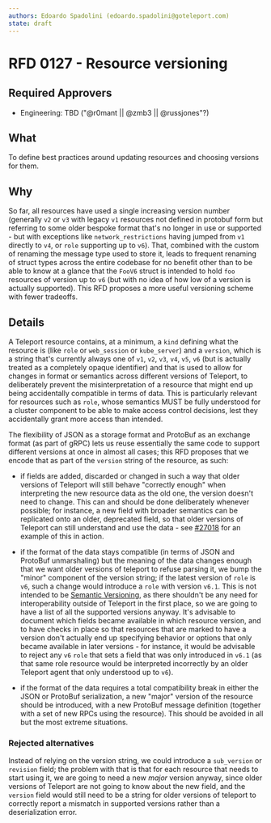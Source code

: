 ```yaml
---
authors: Edoardo Spadolini (edoardo.spadolini@goteleport.com)
state: draft
---
```


# RFD 0127 - Resource versioning

## Required Approvers

- Engineering: TBD ("@r0mant || @zmb3 || @russjones"?)

## What

To define best practices around updating resources and choosing versions for them.

## Why

So far, all resources have used a single increasing version number (generally `v2` or `v3` with legacy `v1` resources not defined in protobuf form but referring to some older bespoke format that's no longer in use or supported - but with exceptions like `network_restrictions` having jumped from `v1` directly to `v4`, or `role` supporting up to `v6`). That, combined with the custom of renaming the message type used to store it, leads to frequent renaming of struct types across the entire codebase for no benefit other than to be able to know at a glance that the `FooV6` struct is intended to hold `foo` resources of version up to `v6` (but with no idea of how low of a version is actually supported). This RFD proposes a more useful versioning scheme with fewer tradeoffs.

## Details

A Teleport resource contains, at a minimum, a `kind` defining what the resource is (like `role` or `web_session` or `kube_server`) and a `version`, which is a string that's currently always one of `v1`, `v2`, `v3`, `v4`, `v5`, `v6` (but is actually treated as a completely opaque identifier) and that is used to allow for changes in format or semantics across different versions of Teleport, to deliberately prevent the misinterpretation of a resource that might end up being accidentally compatible in terms of data. This is particularly relevant for resources such as `role`, whose semantics MUST be fully understood for a cluster component to be able to make access control decisions, lest they accidentally grant more access than intended.

The flexibility of JSON as a storage format and ProtoBuf as an exchange format (as part of gRPC) lets us reuse essentially the same code to support different versions at once in almost all cases; this RFD proposes that we encode that as part of the `version` string of the resource, as such:

- if fields are added, discarded or changed in such a way that older versions of Teleport will still behave "correctly enough" when interpreting the new resource data as the old one, the version doesn't need to change. This can and should be done deliberately whenever possible; for instance, a new field with broader semantics can be replicated onto an older, deprecated field, so that older versions of Teleport can still understand and use the data - see [#27018](https://github.com/gravitational/teleport/pull/27018) for an example of this in action.

- if the format of the data stays compatible (in terms of JSON and ProtoBuf unmarshaling) but the meaning of the data changes enough that we want older versions of teleport to refuse parsing it, we bump the "minor" component of the version string; if the latest version of `role` is `v6`, such a change would introduce a `role` with version `v6.1`. This is not intended to be [Semantic Versioning](https://semver.org/), as there shouldn't be any need for interoperability outside of Teleport in the first place, so we are going to have a list of all the supported versions anyway. It's advisable to document which fields became available in which resource version, and to have checks in place so that resources that are marked to have a version don't actually end up specifying behavior or options that only became available in later versions - for instance, it would be advisable to reject any `v6` `role` that sets a field that was only introduced in `v6.1` (as that same role resource would be interpreted incorrectly by an older Teleport agent that only understood up to `v6`).

- if the format of the data requires a total compatibility break in either the JSON or ProtoBuf serialization, a new "major" version of the resource should be introduced, with a new ProtoBuf message definition (together with a set of new RPCs using the resource). This should be avoided in all but the most extreme situations.

### Rejected alternatives

Instead of relying on the version string, we could introduce a `sub_version` or `revision` field; the problem with that is that for each resource that needs to start using it, we are going to need a new _major_ version anyway, since older versions of Teleport are not going to know about the new field, and the `version` field would still need to be a string for older versions of teleport to correctly report a mismatch in supported versions rather than a deserialization error.
